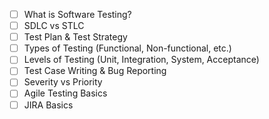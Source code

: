 - [ ] What is Software Testing?
- [ ] SDLC vs STLC
- [ ] Test Plan & Test Strategy
- [ ] Types of Testing (Functional, Non-functional, etc.)
- [ ] Levels of Testing (Unit, Integration, System, Acceptance)
- [ ] Test Case Writing & Bug Reporting
- [ ] Severity vs Priority
- [ ] Agile Testing Basics
- [ ] JIRA Basics
